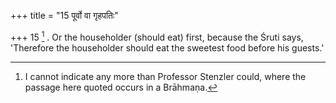 +++
title = "15 पूर्वो वा गृहपतिः"

+++
15 [^5] . Or the householder (should eat) first, because the Śruti says, 'Therefore the householder should eat the sweetest food before his guests.'


[^5]:  I cannot indicate any more than Professor Stenzler could, where the passage here quoted occurs in a Brāhmaṇa.

